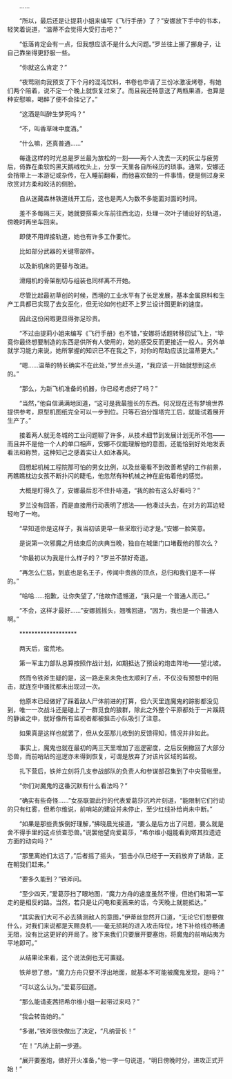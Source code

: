 　　……

　　“所以，最后还是让提莉小姐来编写《飞行手册》了？”安娜放下手中的书本，轻笑着说道，“温蒂不会觉得大受打击吧？”

　　“低落肯定会有一点，但我想应该不是什么大问题。”罗兰往上挪了挪身子，让自己靠坐得更舒服一些。

　　“你就这么肯定？”

　　“夜莺刚向我预支了下个月的混沌饮料，书卷也申请了三份冰激凌烤卷，有她们两个陪着，说不定一个晚上就恢复过来了。而且我还特意送了两瓶果酒，也算是种安慰嘛，喝醉了便不会挂记了。”

　　“这酒是叫醉生梦死吗？”

　　“不，叫香草味中度酒。”

　　“什么嘛，还真普通……”

　　每逢这样的时光总是罗兰最为放松的一刻——两个人洗去一天的灰尘与疲劳后，倚靠在柔软的黑天鹅绒枕头上，分享一天里各自所经历的琐事。通常，安娜还会捎带上一本游记或杂传，在入睡前翻看，而他喜欢做的一件事情，便是侧过身来欣赏对方柔和皎洁的侧脸。

　　自从迷藏森林铁道线开工后，这也是两人为数不多能面对面的时间。

　　差不多每隔三天，她就要搭乘火车前往西北边，处理一次叶子铺设好的轨道，傍晚时再坐车回来。

　　即使不用焊接轨道，她也有许多工作要忙。

　　比如部分武器的关键零部件。

　　以及新机床的更替与改进。

　　滑翔机的骨架削切与组装也同样离不开她。

　　尽管比起最初草创的时候，西境的工业水平有了长足发展，基本金属原料和生产工具都已实现了去女巫化，但无论如何也赶不上罗兰设计图更新的速度。

　　因此这份闲暇更显得弥足珍贵。

　　“不过由提莉小姐来编写《飞行手册》也不错，”安娜将话题转移回试飞上，“毕竟你最终想要制造的东西是供所有人使用的，她的感受反而更接近一般人。另外单就学习能力来说，她所掌握的知识已不在我之下，对你的帮助应该比温蒂更大。”

　　“嗯……温蒂的特长确实不在此处，”罗兰点头道，“我应该一开始就想到这点的。”

　　“那么，为新飞机准备的机器，你已经考虑好了吗？”

　　“当然，”他自信满满地回道，“这可是我最擅长的东西。何况现在还有梦境世界提供参考，原型机图纸完全可以一步到位。只等石油分馏塔完工后，就能试着展开生产了。”

　　接着两人就无冬城的工业问题聊了许多，从技术细节到发展计划无所不包——而且并不是他一个人的单口相声，安娜不仅能理解他的意图，还能恰到好处地发表看法和称赞，这种知己之感着实让人如沐春风。

　　回想起机械工程院那可怕的男女比例，以及丝毫看不到改善希望的工作前景，再瞧瞧枕边女孩不断扑闪的睫毛，他忽然有种机械之神在庇佑着他的感觉。

　　大概是盯得久了，安娜最后忍不住扑哧道，“我的脸有这么好看吗？”

　　罗兰没有回答，而是直接用行动表明了想法——他凑过头去，在对方的耳边轻轻吻了一吻。

　　“早知道你是这样子，我当初该更早一些采取行动才是。”安娜一脸笑意。

　　是说第一次邪魔之月结束后的庆典当晚，独自在城堡门口堵截他的那次么？

　　“你最初以为我是什么样子的？”罗兰不禁好奇道。

　　“再怎么仁慈，到底也是名王子，传闻中贵族的顶点，总归和我们是不一样的。”

　　“哈哈……抱歉，让你失望了，”他故作遗憾道，“我只是一个普通人而已。”

　　“不会，这样才最好……”安娜摇摇头，翘嘴回道，“因为，我也是一个普通人啊。”

　　*******************

　　两天后，蛮荒地。

　　第一军主力部队总算按照作战计划，如期抵达了预设的炮击阵地——望北坡。

　　然而令铁斧生疑的是，这一路走来未免也太顺利了点，不仅没有预想中的阻击，就连空中骚扰都未出现过一次。

　　他原本已经做好了踩着敌人尸体前进的打算，但六天里连魔鬼的踪影都没见到，唯一一次战斗还是碰上了一群觅食的狼群，除此之外整个平原都处于一片蹊跷的静谧之中，就好像所有监视者都被狙击小队吸引了注意。

　　如果真是这样也就罢了，但从女巫那儿收到的反馈得知，情况并非如此。

　　事实上，魔鬼也就在最初的两三天里增加了巡逻密度，之后反倒撤回了大部分恐兽，而前哨站的巡逻亦未得到恢复，可谓是放弃了对该片区域的监视。

　　扎下营后，铁斧立刻将几支参战部队的负责人和参谋部召集到了中央营帐里。

　　“你们对魔鬼的这番沉默有什么看法吗？”

　　“确实有些奇怪……”女巫联盟此行的代表爱葛莎沉吟片刻道，“能限制它们行动的只有红雾，但希尔维说，前哨站的建设并未停止，至少红线补给尚未中断。”

　　“如果是那些贵族倒好理解，”拂晓晨光接道，“要么是后方出了问题，要么就是舍不得手里的这点侦查恐兽。”说罢他望向爱葛莎，“希尔维小姐能看到塔其拉遗迹方面的动向吗？”

　　“那里离她们太远了，”后者摇了摇头，“狙击小队已经于一天前放弃了诱敌，正在朝我们赶来。”

　　“要多久能到？”铁斧问。

　　“至少四天，”爱葛莎扫了眼地图，“魔力方舟的速度虽然不慢，但她们和第一军走的是相反的路。当然，若只是让闪电和麦茜来的话，今天晚上就能抵达。”

　　“其实我们大可不必去猜测敌人的意图，”伊蒂丝忽然开口道，“无论它们想要做什么，对我们来说都是天赐良机——毫无损耗的进入攻击阵位，地下补给线亦畅通无阻，没有比这更好的开局了。接下来我们只要展开要塞炮，将魔鬼的前哨站夷为平地即可。”

　　从结果论来看，这个说法倒也无可置疑。

　　铁斧想了想，“魔力方舟只要不浮出地面，就基本不可能被魔鬼发现，是吗？”

　　“可以这么认为。”爱葛莎回道。

　　“那么能请麦茜把希尔维小姐一起带过来吗？”

　　“我会转告她的。”

　　“多谢，”铁斧很快做出了决定，“凡纳营长！”

　　“在！”凡纳上前一步道。

　　“展开要塞炮，做好开火准备，”他一字一句说道，“明日傍晚时分，进攻正式开始！”
